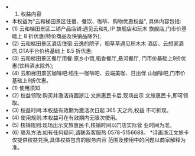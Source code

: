 - 1. 权益内容
- 本权益为"云和梯田景区住宿、餐饮、咖啡、购物优惠权益", 具体内容包括:
- (1) 云和梯田景区二销产品店铺:遇见云和礼 IP 旗舰店和玩木 旗舰店,门市价基础上 8 折优惠(特价商品及快销品除外);
- (2) 云和梯田景区酒店住宿:云逸的院子、稻草草遇见积木木 酒店、云想家酒店,OTA平台价格基础上 8.5 折优惠;
- (3) 云和梯田景区餐厅用餐:原乡小馆,稻香餐厅,悬河餐厅, 门市价基础上9折优惠(饮料酒水除外);
- (4) 云和梯田景区咖啡吧:稻生一咖啡吧、云端美咖、日出伴 山咖啡吧,门市价基础上9折优惠。
- (1) 使用须知
- (2) 权益领取:购买并激活诗画浙江·文旅惠民卡后,现场出示 文旅惠民卡,即可领取。
- (3) 权益时间:本权益有效期为激活次日起 365 天之内,权益 不可折现。
- (4) 使用规则:本权益可在有效期内无限次使用。
- (5) 核销规则:现场出示文旅惠民卡,核销时间以门店实际营 业时间为准。
- (6) 联系方法:如有任何疑问,请联系客服热 0578-5156688。 *诗画浙江文旅卡仅提供权益兑换,具体权益包含的服务内容 范围及使用中的问题以商家解释为准。